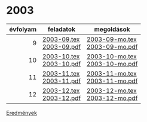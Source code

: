# 2003

| évfolyam | feladatok | megoldások |
|---:|---|---|
| 9|[2003-09.tex](2003-09.tex) <br> [2003-09.pdf](2003-09.pdf) | [2003-09-mo.tex](2003-09-mo.tex) <br> [2003-09-mo.pdf](2003-09-mo.pdf)|
| 10|[2003-10.tex](2003-10.tex) <br> [2003-10.pdf](2003-10.pdf) | [2003-10-mo.tex](2003-10-mo.tex) <br> [2003-10-mo.pdf](2003-09-mo.pdf)|
| 11|[2003-11.tex](2003-11.tex) <br> [2003-11.pdf](2003-11.pdf) | [2003-11-mo.tex](2003-11-mo.tex) <br> [2003-11-mo.pdf](2003-09-mo.pdf)|
| 12|[2003-12.tex](2003-12.tex) <br> [2003-12.pdf](2003-12.pdf) | [2003-12-mo.tex](2003-12-mo.tex) <br> [2003-12-mo.pdf](2003-09-mo.pdf)|

[Eredmények](eredmenyek-2003.md)
